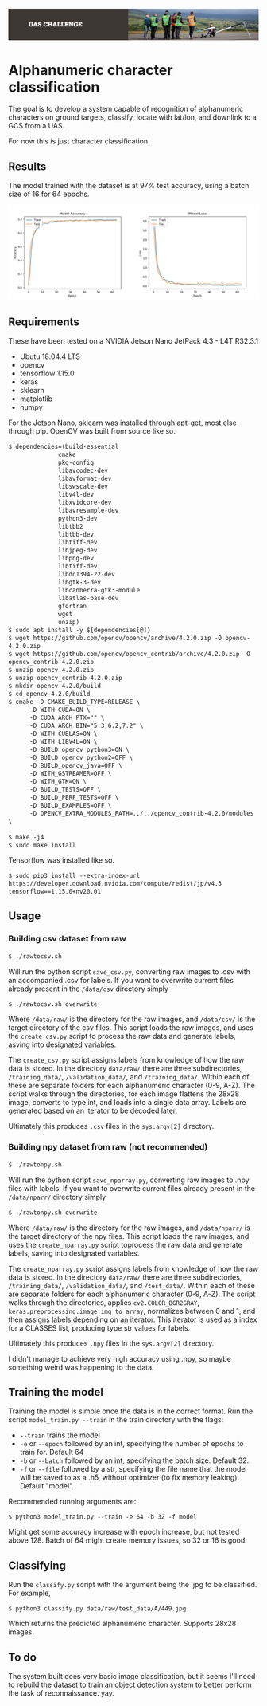 <p align="center"><img src="https://raw.githubusercontent.com/whichtom/alphanum-classify/master/assets/banner.png"/></p>

# Alphanumeric character classification

The goal is to develop a system capable of recognition of alphanumeric characters on ground targets, classify, locate with lat/lon, and downlink to a GCS from a UAS.

For now this is just character classification.

## Results

The model trained with the dataset is at 97% test accuracy, using a batch size of 16 for 64 epochs.

<p align="center"><img src="https://raw.githubusercontent.com/whichtom/alphanum-classify/master/assets/accuracy-loss.png"/></p>

## Requirements

These have been tested on a NVIDIA Jetson Nano JetPack 4.3 - L4T R32.3.1

* Ubutu 18.04.4 LTS
* opencv
* tensorflow 1.15.0
* keras
* sklearn
* matplotlib
* numpy

For the Jetson Nano, sklearn was installed through apt-get, most else through pip. OpenCV was built from source like so.

```
$ dependencies=(build-essential
              cmake
              pkg-config
              libavcodec-dev
              libavformat-dev
              libswscale-dev
              libv4l-dev
              libxvidcore-dev
              libavresample-dev
              python3-dev
              libtbb2
              libtbb-dev
              libtiff-dev
              libjpeg-dev
              libpng-dev
              libtiff-dev
              libdc1394-22-dev
              libgtk-3-dev
              libcanberra-gtk3-module
              libatlas-base-dev
              gfortran
              wget
              unzip)
$ sudo apt install -y ${dependencies[@]}
$ wget https://github.com/opencv/opencv/archive/4.2.0.zip -O opencv-4.2.0.zip
$ wget https://github.com/opencv/opencv_contrib/archive/4.2.0.zip -O opencv_contrib-4.2.0.zip
$ unzip opencv-4.2.0.zip 
$ unzip opencv_contrib-4.2.0.zip
$ mkdir opencv-4.2.0/build 
$ cd opencv-4.2.0/build
$ cmake -D CMAKE_BUILD_TYPE=RELEASE \
      -D WITH_CUDA=ON \
      -D CUDA_ARCH_PTX="" \
      -D CUDA_ARCH_BIN="5.3,6.2,7.2" \
      -D WITH_CUBLAS=ON \
      -D WITH_LIBV4L=ON \
      -D BUILD_opencv_python3=ON \
      -D BUILD_opencv_python2=OFF \
      -D BUILD_opencv_java=OFF \
      -D WITH_GSTREAMER=OFF \
      -D WITH_GTK=ON \
      -D BUILD_TESTS=OFF \
      -D BUILD_PERF_TESTS=OFF \
      -D BUILD_EXAMPLES=OFF \
      -D OPENCV_EXTRA_MODULES_PATH=../../opencv_contrib-4.2.0/modules \
      ..
$ make -j4
$ sudo make install
``` 

Tensorflow was installed like so.
```
$ sudo pip3 install --extra-index-url https://developer.download.nvidia.com/compute/redist/jp/v4.3 tensorflow==1.15.0+nv20.01
```

## Usage

### Building csv dataset from raw

```bash
$ ./rawtocsv.sh
```
Will run the python script `save_csv.py`, converting raw images to .csv with an accompanied .csv for labels. If you want to overwrite current files already present in the `/data/csv` directory simply
```bash
$ ./rawtocsv.sh overwrite
```

Where `/data/raw/` is the directory for the raw images, and `/data/csv/` is the target directory of the csv files. This script loads the raw images, and uses the `create_csv.py` script to process the raw data and generate labels, asving into designated variables.

The `create_csv.py` script assigns labels from knowledge of how the raw data is stored. In the directory `data/raw/` there are three subdirectories, `/training_data/`, `/validation_data/`, and `/training_data/`. Within each of these are separate folders for each alphanumeric character (0-9, A-Z). The script walks through the directories, for each image flattens the 28x28 image, converts to type int, and loads into a single data array. Labels are generated based on an iterator to be decoded later.

Ultimately this produces `.csv` files in the `sys.argv[2]` directory.

### Building npy dataset from raw (not recommended)

```bash
$ ./rawtonpy.sh
```
Will run the python script `save_nparray.py`, converting raw images to .npy files with labels. If you want to overwrite current files already present in the `/data/nparr/` directory simply
```bash
$ ./rawtonpy.sh overwrite
```

Where `/data/raw/` is the directory for the raw images, and `/data/nparr/` is the target directory of the npy files. This script loads the raw images, and uses the `create_nparray.py` script toprocess the raw data and generate labels, saving into designated variables.

The `create_nparray.py` script assigns labels from knowledge of how the raw data is stored. In the directory `data/raw/` there are three subdirectories, `/training_data/`, `/validation_data/`, and `/test_data/`. Within each of these are separate folders for each alphanumeric character (0-9, A-Z). The script walks through the directories, applies `cv2.COLOR_BGR2GRAY`, `keras.preprocessing.image.img_to_array`, normalizes between 0 and 1, and then assigns labels depending on an iterator. This iterator is used as a index for a CLASSES list, producing type str values for labels.

Ultimately this produces `.npy` files in the `sys.argv[2]` directory.

I didn't manage to achieve very high accuracy using .npy, so maybe something weird was happening to the data. 

## Training the model

Training the model is simple once the data is in the correct format. Run the script `model_train.py --train` in the train directory with the flags:
* `--train` trains the model
* `-e` or `--epoch` followed by an int, specifying the number of epochs to train for. Default 64
* `-b` or `--batch` followed by an int, specifying the batch size. Default 32.
* `-f` or `--file` followed by a str, specifying the file name that the model will be saved to as a .h5, without optimizer (to fix memory leaking). Default "model".

Recommended running arguments are:

```
$ python3 model_train.py --train -e 64 -b 32 -f model
```

Might get some accuracy increase with epoch increase, but not tested above 128. Batch of 64 might create memory issues, so 32 or 16 is good.

## Classifying

Run the `classify.py` script with the argument being the .jpg to be classified. For example,

```
$ python3 classify.py data/raw/test_data/A/449.jpg
```
Which returns the predicted alphanumeric character. Supports 28x28 images.

## To do

The system built does very basic image classification, but it seems I'll need to rebuild the dataset to train an object detection system to better perform the task of reconnaissance. yay.
